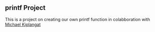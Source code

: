 ## printf Project

This is a project on creating our own printf function in colabboration with [Michael Kiplangat](https://github.com/terermike)
